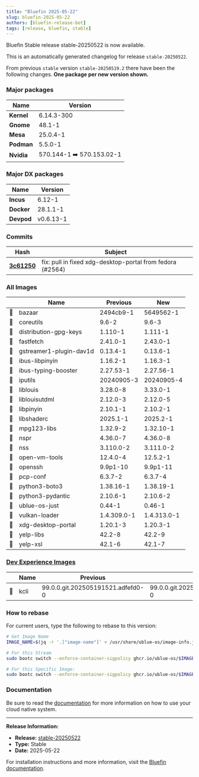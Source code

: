 ```yaml
---
title: "Bluefin 2025-05-22"
slug: bluefin-2025-05-22
authors: [bluefin-release-bot]
tags: [release, bluefin, stable]
---
```


Bluefin Stable release stable-20250522 is now available.


This is an automatically generated changelog for release `stable-20250522`.

From previous `stable` version `stable-20250519.2` there have been the following changes. **One package per new version shown.**

### Major packages

| Name       | Version                   |
| ---------- | ------------------------- |
| **Kernel** | 6.14.3-300                |
| **Gnome**  | 48.1-1                    |
| **Mesa**   | 25.0.4-1                  |
| **Podman** | 5.5.0-1                   |
| **Nvidia** | 570.144-1 ➡️ 570.153.02-1 |

### Major DX packages

| Name       | Version   |
| ---------- | --------- |
| **Incus**  | 6.12-1    |
| **Docker** | 28.1.1-1  |
| **Devpod** | v0.6.13-1 |

### Commits

| Hash                                                                                               | Subject                                                   |
| -------------------------------------------------------------------------------------------------- | --------------------------------------------------------- |
| **[3c61250](https://github.com/ublue-os/bluefin/commit/3c6125011f00ad14a4f7a1f00cd6f5071590a2b1)** | fix: pull in fixed xdg-desktop-portal from fedora (#2564) |

### All Images

|     | Name                    | Previous    | New         |
| --- | ----------------------- | ----------- | ----------- |
| 🔄  | bazaar                  | 2494cb9-1   | 5649562-1   |
| 🔄  | coreutils               | 9.6-2       | 9.6-3       |
| 🔄  | distribution-gpg-keys   | 1.110-1     | 1.111-1     |
| 🔄  | fastfetch               | 2.41.0-1    | 2.43.0-1    |
| 🔄  | gstreamer1-plugin-dav1d | 0.13.4-1    | 0.13.6-1    |
| 🔄  | ibus-libpinyin          | 1.16.2-1    | 1.16.3-1    |
| 🔄  | ibus-typing-booster     | 2.27.53-1   | 2.27.56-1   |
| 🔄  | iputils                 | 20240905-3  | 20240905-4  |
| 🔄  | liblouis                | 3.28.0-8    | 3.33.0-1    |
| 🔄  | liblouisutdml           | 2.12.0-3    | 2.12.0-5    |
| 🔄  | libpinyin               | 2.10.1-1    | 2.10.2-1    |
| 🔄  | libshaderc              | 2025.1-1    | 2025.2-1    |
| 🔄  | mpg123-libs             | 1.32.9-2    | 1.32.10-1   |
| 🔄  | nspr                    | 4.36.0-7    | 4.36.0-8    |
| 🔄  | nss                     | 3.110.0-2   | 3.111.0-2   |
| 🔄  | open-vm-tools           | 12.4.0-4    | 12.5.2-1    |
| 🔄  | openssh                 | 9.9p1-10    | 9.9p1-11    |
| 🔄  | pcp-conf                | 6.3.7-2     | 6.3.7-4     |
| 🔄  | python3-boto3           | 1.38.16-1   | 1.38.19-1   |
| 🔄  | python3-pydantic        | 2.10.6-1    | 2.10.6-2    |
| 🔄  | ublue-os-just           | 0.44-1      | 0.46-1      |
| 🔄  | vulkan-loader           | 1.4.309.0-1 | 1.4.313.0-1 |
| 🔄  | xdg-desktop-portal      | 1.20.1-3    | 1.20.3-1    |
| 🔄  | yelp-libs               | 42.2-8      | 42.2-9      |
| 🔄  | yelp-xsl                | 42.1-6      | 42.1-7      |

### [Dev Experience Images](https://docs.projectbluefin.io/bluefin-dx)

|     | Name | Previous                          | New                               |
| --- | ---- | --------------------------------- | --------------------------------- |
| 🔄  | kcli | 99.0.0.git.202505191521.adfefd0-0 | 99.0.0.git.202505201601.09f7138-0 |

### How to rebase

For current users, type the following to rebase to this version:

```bash
# Get Image Name
IMAGE_NAME=$(jq -r '.["image-name"]' < /usr/share/ublue-os/image-info.json)

# For this Stream
sudo bootc switch --enforce-container-sigpolicy ghcr.io/ublue-os/$IMAGE_NAME:stable

# For this Specific Image:
sudo bootc switch --enforce-container-sigpolicy ghcr.io/ublue-os/$IMAGE_NAME:stable-20250522
```

### Documentation

Be sure to read the [documentation](https://docs.projectbluefin.io/) for more information
on how to use your cloud native system.

---

**Release Information:**

- **Release:** [stable-20250522](https://github.com/ublue-os/bluefin/releases/tag/stable-20250522)
- **Type:** Stable
- **Date:** 2025-05-22

For installation instructions and more information, visit the [Bluefin documentation](https://docs.projectbluefin.io/).
